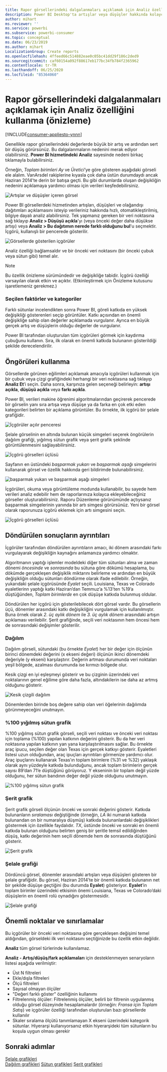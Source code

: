 ```yaml
---
title: Rapor görsellerindeki dalgalanmaları açıklamak için Analiz özelliğini kullanma
description: Power BI Desktop'ta artışlar veya düşüşler hakkında kolayca öngörü elde edin
author: mihart
ms.reviewer: ''
ms.service: powerbi
ms.subservice: powerbi-consumer
ms.topic: conceptual
ms.date: 06/23/2019
ms.author: mihart
LocalizationGroup: Create reports
ms.openlocfilehash: 4ffeed66c514882eae0c05bc41dd29f186c2ded9
ms.sourcegitcommit: caf60154a092f88617eb177bc34fb784f2365962
ms.contentlocale: tr-TR
ms.lasthandoff: 06/25/2020
ms.locfileid: "85364060"
---
```

# <a name="use-the-analyze-feature-to-explain-fluctuations-in-report-visuals-preview"></a>Rapor görsellerindeki dalgalanmaları açıklamak için Analiz özelliğini kullanma (önizleme)

[!INCLUDE[consumer-appliesto-ynnn](../includes/consumer-appliesto-ynnn.md)]

Genellikle rapor görsellerindeki değerlerde büyük bir artış ve ardından sert bir düşüş görürsünüz. Bu dalgalanmaların nedenini merak ediyor olabilirsiniz. **Power BI hizmetindeki** **Analiz** sayesinde nedeni birkaç tıklamayla bulabilirsiniz.

Örneğin, *Toplam birimleri* *Ay* ve *Üretici*’ye göre gösteren aşağıdaki görseli ele alalım. VanArsdel rakiplerine kıyasla çok daha üstün durumdaydı ancak Haziran 2014’te derin bir batışa geçti. Bu gibi durumlarda oluşan değişikliğin nedenini açıklamaya yardımcı olması için verileri keşfedebilirsiniz. 

![Artışlar ve düşüşler içeren görsel](media/end-user-analyze-visuals/power-bi-line-chart.png)

Power BI görsellerdeki hizmetinden artışları, düşüşleri ve olağandışı dağıtımları açıklamasını isteyip verileriniz hakkında hızlı, otomatikleştirilmiş, bilgiye dayalı analiz alabilirsiniz. Tek yapmanız gereken bir veri noktasına sağ tıklayıp **Analiz > Düşüşü açıkla**'yı (veya önceki değer daha düşükse artışı) veya **Analiz > Bu dağıtımın nerede farklı olduğunu bul**'u seçmektir. İçgörü, kullanışlı bir pencerede gösterilir.

![Görsellerde gösterilen içgörüler](media/end-user-analyze-visuals/power-bi-decrease.png)

Analiz özelliği bağlamsaldır ve bir önceki veri noktasını (bir önceki çubuk veya sütun gibi) temel alır.

> [!NOTE]
> Bu özellik önizleme sürümündedir ve değişikliğe tabidir. İçgörü özelliği varsayılan olarak etkin ve açıktır. (Etkinleştirmek için Önizleme kutusunu işaretlemeniz gerekmez.)

### <a name="which-factors-and-categories-are-chosen"></a>Seçilen faktörler ve kategoriler

Farklı sütunlar incelendikten sonra Power BI, göreli katkıda en yüksek değişikliği gösterenleri seçip görüntüler. Katkı açısından en önemli değişikliğe sahip olan değerler açıklamada vurgulanır. Ayrıca en büyük gerçek artış ve düşüşlerin olduğu değerler de vurgulanır.

Power BI tarafından oluşturulan tüm içgörüleri görmek için kaydırma çubuğunu kullanın. Sıra, ilk olarak en önemli katkıda bulunanın gösterildiği şekilde derecelendirilir. 

## <a name="using-insights"></a>Öngörüleri kullanma
Görsellerde görünen eğilimleri açıklamak amacıyla içgörüleri kullanmak için bir çubuk veya çizgi grafiğindeki herhangi bir veri noktasına sağ tıklayıp **Analiz Et**’i seçin. Daha sonra, karşınıza gelen seçeneği belirleyin: **artışı açıkla**, **düşüşü açıkla** veya **farkı açıkla**.

Power BI, verileri makine öğrenimi algoritmalarından geçirerek pencerede bir görselin yanı sıra artışa veya düşüşe ya da farka en çok etki eden kategorileri belirten bir açıklama görüntüler.  Bu örnekte, ilk içgörü bir şelale grafiğidir.

![İçgörüler açılır penceresi](media/end-user-analyze-visuals/power-bi-insight.png)

Şelale görselinin en altında bulunan küçük simgeleri seçerek öngörülerin dağılım grafiği, yığılmış sütun grafik veya şerit grafik şeklinde görüntülenmesini sağlayabilirsiniz.

![İçgörü görselleri üçlüsü](media/end-user-analyze-visuals/power-bi-options.png)

Sayfanın en üstündeki *başparmak yukarı* ve *başparmak aşağı* simgelerini kullanarak görsel ve özellik hakkında geri bildirimde bulunabilirsiniz.  

![başparmak yukarı ve başparmak aşağı simgeleri](media/end-user-analyze-visuals/power-bi-thumbs.png)


İçgörüleri, okuma veya görüntüleme modunda kullanabilir, bu sayede hem verileri analiz edebilir hem de raporlarınıza kolayca ekleyebileceğiniz görseller oluşturabilirsiniz. Raporu Düzenleme görünümünde açtıysanız başparmak simgelerinin yanında bir artı simgesi görürsünüz. Yeni bir görsel olarak raporunuza içgörü eklemek için artı simgesini seçin. 

![İçgörü görselleri üçlüsü](media/end-user-analyze-visuals/power-bi-add-visual.png)

## <a name="details-of-the-results-returned"></a>Döndürülen sonuçların ayrıntıları

İçgörüler tarafından döndürülen ayrıntıların amacı, iki dönem arasındaki farkı vurgulayarak değişikliğin kaynağını anlamanıza yardımcı olmaktır.  

Algoritmanın yaptığı işlemler modeldeki diğer tüm sütunları alma ve zaman dönemi *öncesinde* ve *sonrasında* bu sütuna göre dökümü hesaplama, bu dökümde gerçekleşen değişiklik miktarını belirleme ve ardından en büyük değişikliğin olduğu sütunları döndürme olarak ifade edilebilir. Örneğin, yukarıdaki şelale içgörüsünde *Eyalet* seçili. Louisiana, Texas ve Colorado eyaletlerinn yaptığı katkı Haziran’dan Temmuz’a %13’ten %19’a düştüğünden, *Toplam birimlerde* en çok düşüşe katkıda bulunmuş oldular.  

Döndürülen her içgörü için gösterilebilecek dört görsel vardır. Bu görsellerin üçü, dönemler arasındaki katkı değişikliğini vurgulamak için kullanılmıştır. Buna örnek olarak *2. üç aylık dönem* ile *3. üç aylık dönem* arasındaki artışın açıklaması verilebilir. Şerit grafiğinde, seçili veri noktasının hem öncesi hem de sonrasındaki değişimler gösterilir.

### <a name="the-scatter-plot"></a>Dağılım

Dağılım görseli, sütundaki (bu örnekte *Eyalet*) her bir değer için ölçünün birinci dönemdeki değerini (x ekseni değeri) ölçünün ikinci dönemdeki değeriyle (y ekseni) karşılaştırır. Değerin artması durumunda veri noktaları yeşil bölgede, azalması durumunda ise kırmızı bölgede olur. 

Kesik çizgi en iyi eşleşmeyi gösterir ve bu çizginin üzerindeki veri noktalarının genel eğilime göre daha fazla, altındakilerin ise daha az artmış olduğunu gösterir.  

![Kesik çizgili dağılım](media/end-user-analyze-visuals/power-bi-scatter.png)

Dönemlerden birinde boş değere sahip olan veri öğelerinin dağılımda görünmeyeceğini unutmayın.

### <a name="the-100-stacked-column-chart"></a>%100 yığılmış sütun grafik

%100 yığılmış sütun grafik görseli, seçili veri noktası ve önceki veri noktası için toplama (%100) yapılan katkının değerini gösterir. Bu da her veri noktasına yapılan katkının yan yana karşılaştırılmasını sağlar. Bu örnekte araç ipucu, seçilen değer olan Texas için gerçek katkıyı gösterir. Eyaletleri listesi uzun olduğundan, araç ipuçları ayrıntıları görmenize yardımcı olur. Araç ipuçlarını kullanarak Texas’ın toplam birimlere (%31 ve %32) yaklaşık olarak aynı yüzdeyle katkıda bulunduğunu, ancak toplam birimlerin gerçek sayısı 89’dan 71’e düştüğünü görüyoruz. Y ekseninin bir toplam değil yüzde olduğunu, her sütun bandının değer değil yüzde olduğunu unutmayın. 

![%100 yığılmış sütun grafik](media/end-user-analyze-visuals/power-bi-stacked.png)

### <a name="the-ribbon-chart"></a>Şerit grafik

Şerit grafik görseli ölçünün önceki ve sonraki değerini gösterir. Katkıda bulunanların *sıralaması* değiştiğinde (örneğin, *LA* iki numaralı katkıda bulunandan on bir numaralıya düşmüş) katkıda bulunanlardaki değişiklikleri göstermek için özellikle faydalıdır.  *TX*, üstünde önceki ve sonraki en önemli katkıda bulunan olduğunu belirten geniş bir şeritle temsil edildiğinden düşüş, katkı değerinin hem seçili dönemde hem de sonrasında düştüğünü gösterir.

![Şerit grafik](media/end-user-analyze-visuals/power-bi-ribbon-tooltip.png)

### <a name="the-waterfall-chart"></a>Şelale grafiği

Dördüncü görsel, dönemler arasındaki artışları veya düşüşleri gösteren bir şelale grafiğidir. Bu görsel, Haziran 2014’te bir önemli katkıda bulunanın net bir şekilde düşüşe geçtiğini (bu durumda **Eyalet**) gösteriyor. **Eyalet**’in toplam birimler üzerindeki etkisinin önemi Louisiana, Texas ve Colorado’daki düşüşlerin en önemli rolü oynadığını göstermesidir.      

![Şelale grafiği](media/end-user-analyze-visuals/power-bi-insight.png)


 



## <a name="considerations-and-limitations"></a>Önemli noktalar ve sınırlamalar
Bu içgörüler bir önceki veri noktasına göre gerçekleşen değişimi temel aldığından, görseldeki ilk veri noktasını seçtiğinizde bu özellik etkin değildir. 

**Analiz** tüm görsel türlerinde kullanılamaz. 

**Analiz - Artış/düşüş/fark açıklamaları** için desteklenmeyen senaryoların listesi aşağıda verilmiştir:

* Üst N filtreleri
* Ekle/dışla filtreleri
* Ölçü filtreleri
* Sayısal olmayan ölçüler
* "Değeri farklı göster" özelliğinin kullanımı
* Filtrelenmiş ölçüler: Filtrelenmiş ölçüler, belirli bir filtrenin uygulanmış olduğu görsel düzeyinde hesaplamalardır (örneğin: *Fransa için Toplam Satış*) ve içgörüler özelliği tarafından oluşturulan bazı görsellerde kullanılır
* Skaler sıralama ölçütü tanımlamayan X ekseni üzerindeki kategorik sütunlar. Hiyerarşi kullanıyorsanız etkin hiyerarşideki tüm sütunların bu koşula uygun olması gerekir


## <a name="next-steps"></a>Sonraki adımlar
[Şelale grafikleri](../visuals/power-bi-visualization-waterfall-charts.md)    
[Dağılım grafikleri](../visuals/power-bi-visualization-scatter.md)
[Sütun grafikleri](../visuals/power-bi-report-visualizations.md)
[Şerit grafikleri](../visuals/desktop-ribbon-charts.md)
